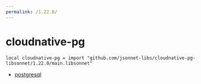 ```yaml
---
permalink: /1.22.0/
---
```


# cloudnative-pg

```jsonnet
local cloudnative-pg = import "github.com/jsonnet-libs/cloudnative-pg-libsonnet/1.22.0/main.libsonnet"
```



* [postgresql](postgresql/index.md)